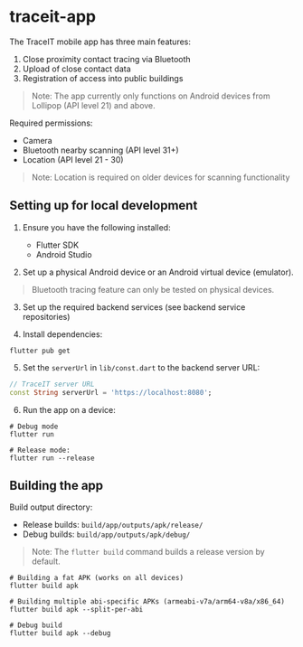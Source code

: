 # traceit-app
The TraceIT mobile app has three main features:
1. Close proximity contact tracing via Bluetooth
2. Upload of close contact data
3. Registration of access into public buildings

> Note: The app currently only functions on Android devices from Lollipop (API level 21) and above.

Required permissions:
* Camera
* Bluetooth nearby scanning (API level 31+)
* Location (API level 21 - 30)

> Note: Location is required on older devices for scanning functionality

## Setting up for local development

1. Ensure you have the following installed:
    * Flutter SDK
    * Android Studio

2. Set up a physical Android device or an Android virtual device (emulator).
> Bluetooth tracing feature can only be tested on physical devices.

3. Set up the required backend services (see backend service repositories)

4. Install dependencies:
```
flutter pub get
```

5. Set the `serverUrl` in `lib/const.dart` to the backend server URL:
```dart
// TraceIT server URL
const String serverUrl = 'https://localhost:8080';
```

6. Run the app on a device:
```
# Debug mode
flutter run
```
```
# Release mode:
flutter run --release
```

## Building the app

Build output directory:
* Release builds: `build/app/outputs/apk/release/`
* Debug builds: `build/app/outputs/apk/debug/`

> Note: The `flutter build` command builds a release version by default. 

```
# Building a fat APK (works on all devices)
flutter build apk
```
```
# Building multiple abi-specific APKs (armeabi-v7a/arm64-v8a/x86_64)
flutter build apk --split-per-abi
```
```
# Debug build
flutter build apk --debug
```
